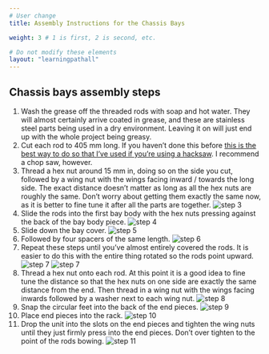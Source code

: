 ```yaml
---
# User change
title: Assembly Instructions for the Chassis Bays

weight: 3 # 1 is first, 2 is second, etc.

# Do not modify these elements
layout: "learningpathall"
---
```

## Chassis bays assembly steps

1. Wash the grease off the threaded rods with soap and hot water. They will almost certainly arrive coated in grease, and these are stainless steel parts being used in a dry environment. Leaving it on will just end up with the whole project being greasy.
2. Cut each rod to 405 mm long. If you haven’t done this before [this is the best way to do so that I’ve used if you’re using a hacksaw](https://www.familyhandyman.com/article/cutting-threaded-rod/). I recommend a chop saw, however.
3. Thread a hex nut around 15 mm in, doing so on the side you cut, followed by a wing nut with the wings facing inward / towards the long side. The exact distance doesn’t matter as long as all the hex nuts are roughly the same. Don’t worry about getting them exactly the same now, as it is better to fine tune it after all the parts are together.
![step 3](./b01.jpg)
4. Slide the rods into the first bay body with the hex nuts pressing against the back of the bay body piece.
![step 4](./b02.jpg)
5. Slide down the bay cover. 
![step 5](./b03.jpg)
6. Followed by four spacers of the same length.
![step 6](./b04.jpg)
7. Repeat these steps until you’ve almost entirely covered the rods. It is easier to do this with the entire thing rotated so the rods point upward.
![step 7](./b05.jpg)
![step 7](./b06.jpg)
8. Thread a hex nut onto each rod. At this point it is a good idea to fine tune the distance so that the hex nuts on one side are exactly the same distance from the end. Then thread in a wing nut with the wings facing inwards followed by a washer next to each wing nut.
![step 8](./b07.jpg)
9. Snap the circular feet into the back of the end pieces.
![step 9](./b08.jpg)
10. Place end pieces into the rack.
![step 10](./b09.jpg)
11. Drop the unit into the slots on the end pieces and tighten the wing nuts until they just firmly press into the end pieces. Don’t over tighten to the point of the rods bowing.
![step 11](./b10.jpg)